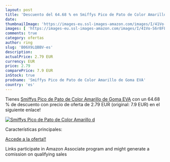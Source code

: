 ```yaml
---
layout: post
title: 'Descuento del 64.68 % en Smiffys Pico de Pato de Color Amarillo d'
date: 
thumbnailImage: 'https://images-eu.ssl-images-amazon.com/images/I/41Vo-S6r8FL._SL200_.jpg'
images: [ 'https://images-eu.ssl-images-amazon.com/images/I/41Vo-S6r8FL._SL200_.jpg' ]
comments: true
category: ofertas
author: ring
slug: 'B06X9LQBBV-es'
description:
actualPrice: 2.79 EUR
currency: EUR
price: 2.79
comparePrice: 7.9 EUR
inStock: true
prodname: 'Smiffys Pico de Pato de Color Amarillo de Goma EVA'
country: 'es'
---
```


Tienes [Smiffys Pico de Pato de Color Amarillo de Goma EVA](https://www.amazon.es/dp/B06X9LQBBV/?tag=tolees-21) con un 64.68 % de descuento con precio de oferta de 2.79 EUR (original: 7.9 EUR) en el siguiente enlace!

[![Smiffys Pico de Pato de Color Amarillo d](https://images-eu.ssl-images-amazon.com/images/I/41Vo-S6r8FL._SL200_.jpg)](https://www.amazon.es/dp/B06X9LQBBV/?tag=tolees-21)

Características principales:


[Accede a la oferta!!](https://www.amazon.es/dp/B06X9LQBBV/?tag=tolees-21)

Links participate in Amazon Associate program and might generate a comission on qualifying sales


